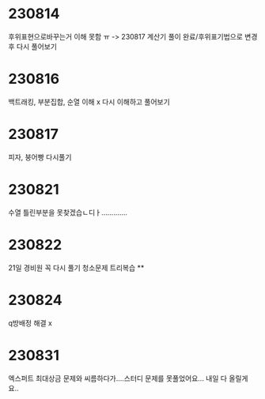 # 230814
후위표현으로바꾸는거 이해 못함 ㅠ
-> 230817 계산기 풀이 완료/후위표기법으로 변경 후 다시 풀어보기
# 230816
백트래킹, 부분집합, 순열 이해 x
다시 이해하고 풀어보기
# 230817
피자, 붕어빵 다시풀기
# 230821
수열 틀린부분을 못찾겠습ㄴ디ㅏ.............
# 230822
21일 경비원 꼭 다시 풀기
청소문제 
트리복습 **


# 230824
q방배정 해결 x

# 230831 
엑스퍼트 최대상금 문제와 씨름하다가....스터디 문제를 못풀었어요...
내일 다 올릴게요..
